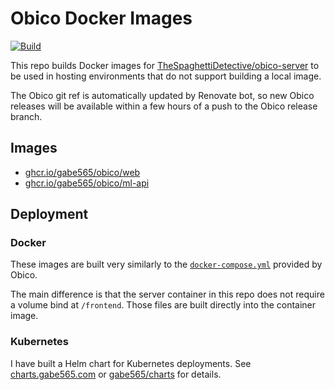 # Obico Docker Images

[![Build](https://github.com/gabe565/docker-obico/actions/workflows/build.yml/badge.svg)](https://github.com/gabe565/docker-obico/actions/workflows/build.yml)

This repo builds Docker images for [TheSpaghettiDetective/obico-server](https://github.com/TheSpaghettiDetective/obico-server) to be used in hosting environments that do not support building a local image.

The Obico git ref is automatically updated by Renovate bot, so new Obico releases will be available within a few hours of a push to the Obico release branch.

## Images

- [ghcr.io/gabe565/obico/web](https://github.com/gabe565/docker-obico/pkgs/container/obico%2Fweb)
- [ghcr.io/gabe565/obico/ml-api](https://github.com/gabe565/docker-obico/pkgs/container/obico%2Fml-api)

## Deployment

### Docker

These images are built very similarly to the [`docker-compose.yml`](https://github.com/TheSpaghettiDetective/obico-server/blob/release/docker-compose.yml) provided by Obico.

The main difference is that the server container in this repo does not require a volume bind at `/frontend`. Those files are built directly into the container image.

### Kubernetes

I have built a Helm chart for Kubernetes deployments. See [charts.gabe565.com](https://charts.gabe565.com/charts/obico/) or [gabe565/charts](https://github.com/gabe565/charts/tree/main/charts/obico) for details.
